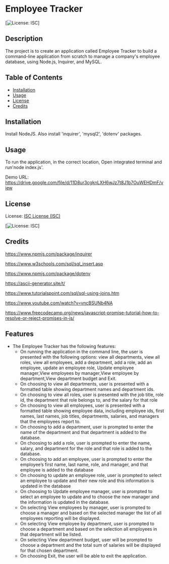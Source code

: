 # Employee Tracker
  
  [![License: ISC](https://img.shields.io/badge/License-ISC-blue.svg)]

## Description

The project is to create an application called Employee Tracker to build a command-line application from scratch to manage a company's employee database, using Node.js, Inquirer, and MySQL.

## Table of Contents

- [Installation](#installation)
- [Usage](#usage)
- [License](#license)
- [Credits](#credits)

## Installation

Install NodeJS. Also install 'inquirer', 'mysql2', 'dotenv' packages. 

## Usage

To run the application, in the correct location, Open integrated terminal and run'node index.js'.

Demo URL:  https://drive.google.com/file/d/11D8ur3cgknLXH6wJz7t8J1b7OuWEHDmF/view


## License

License: [ISC License (ISC)](https://opensource.org/licenses/ISC)

[![License: ISC](https://img.shields.io/badge/License-ISC-blue.svg)]


## Credits

https://www.npmjs.com/package/inquirer

https://www.w3schools.com/sql/sql_insert.asp

https://www.npmjs.com/package/dotenv

https://ascii-generator.site/t/

https://www.tutorialspoint.com/sql/sql-using-joins.htm

https://www.youtube.com/watch?v=vncBSUNb4NA

https://www.freecodecamp.org/news/javascript-promise-tutorial-how-to-resolve-or-reject-promises-in-js/

## Features

* The Employee Tracker has the following features:
	* On running the application in the command line, the user is presented with the following options: view all departments, view all roles, view all employees, add a department, add a role, add an employee, update an employee role, Update employee manager,View employees by manager,View employee by department,View department budget and Exit.
	* On choosing to view all departments, user is presented with a formatted table showing department names and department ids.
    * On choosing to view all roles, user is presented with the job title, role id, the department that role belongs to, and the salary for that role
    * On choosing to view all employees, user is presented with a formatted table showing employee data, including employee ids, first names, last names, job titles, departments, salaries, and managers that the employees report to.
    * On choosing to add a department, user is prompted to enter the name of the department and that department is added to the database.
    * On choosing to add a role, user is prompted to enter the name, salary, and department for the role and that role is added to the database.
    * On choosing to add an employee, user is prompted to enter the employee’s first name, last name, role, and manager, and that employee is added to the database
    * On choosing to update an employee role, user is prompted to select an employee to update and their new role and this information is updated in the database 
    * On choosing to Update employee manager, user is prompted to select an employee to update and to choose the new manager and the information is updated in the database.
    * On selecting View employees by manager, user is prompted to choose a manager and based on the selected manager the list of all employees reporting will be displayed.
    * On selecting View employee by department, user is prompted to choose a department and based on the selection all employees in that department will be listed.
    * On selecting View department budget, user will be prompted to choose a department and the total sum of salaries will be displayed for that chosen department. 
    * On choosing Exit, the user will be able to exit the application.


